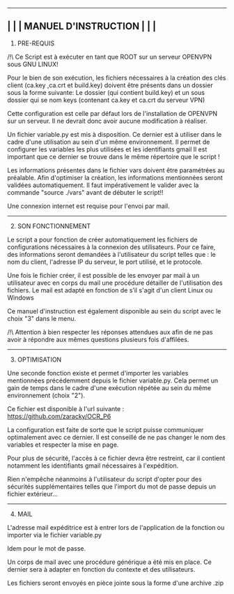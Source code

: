  -------------------------------------------------------------------------
|									  |
|			MANUEL D'INSTRUCTION				  |
|									  |
 --------------------------------------------------------------------------

1. PRE-REQUIS

/!\ Ce Script est à exécuter en tant que ROOT sur un serveur OPENVPN sous GNU LINUX!

Pour le bien de son exécution, les fichiers nécessaires à la création des clés client (ca.key ,ca.crt et build.key) doivent être présents dans un dossier sous la forme suivante:
Le dossier (qui contient build.key) et un sous dossier qui se nom keys (contenant ca.key et ca.crt du serveur VPN)

Cette configuration est celle par défaut lors de l'installation de OPENVPN sur un serveur. Il ne devrait donc avoir aucune modification à réaliser.

Un fichier variable.py est mis à disposition. Ce dernier est à utiliser dans le cadre d'une utilisation au sein d'un même environnement. Il permet de configurer les variables les plus utilisées et les identifiants gmail
Il est important que ce dernier se trouve dans le même répertoire que le script !

Les informations présentes dans le fichier vars doivent être paramétrées au préalable. Afin d'optimiser la création, les informations mentionnées seront validées automatiquement. 
Il faut impérativement le valider avec la commande "source ./vars" avant de débuter le script!!

Une connexion internet est requise pour l'envoi par mail.


--------------------------------------------------------------------------------------------------------------------------------------------------------------

2. SON FONCTIONNEMENT

Le script a pour fonction de créer automatiquement les fichiers de configurations nécessaires à la connexion des utilisateurs. 
Pour ce faire, des informations seront demandées à l'utilisateur du script telles que : le nom du client, l'adresse IP du serveur, le port utilisé, et le protocole.

Une fois le fichier créer, il est possible de les envoyer par mail à un utilisateur avec en corps du mail une procédure détailler de l'utilisation des fichiers. Le mail est adapté en fonction de s’il s'agit d'un client Linux ou Windows

Ce manuel d'instruction est également disponible au sein du script avec le choix "3" dans le menu.

/!\ Attention à bien respecter les réponses attendues aux afin de ne pas avoir à répondre aux mêmes questions plusieurs fois d'affilées. 

----------------------------------------------------------------------------------------------------------------------------------------------------------------

3. OPTIMISATION

Une seconde fonction existe et permet d'importer les variables mentionnées précédemment depuis le fichier variable.py. Cela permet un gain de temps dans le cadre d'une exécution répétée au sein du même environnement (choix "2").

Ce fichier est disponible à l'url suivante : https://github.com/zaracky/OCR_P6

La configuration est faite de sorte que le script puisse communiquer optimalement avec ce dernier. Il est conseillé de ne pas changer le nom des variables et respecter la mise en page.

Pour plus de sécurité, l'accès à ce fichier devra être restreint, car il contient notamment les identifiants gmail nécessaires à l'expédition.

Rien n'empêche néanmoins à l'utilisateur du script d'opter pour des sécurités supplémentaires telles que l'import du mot de passe depuis un fichier extérieur...

----------------------------------------------------------------------------------------------------------------------------------------------------------------

4. MAIL

L'adresse mail expéditrice est à entrer lors de l'application de la fonction ou importer via le fichier variable.py

Idem pour le mot de passe.

Un corps de mail avec une procédure générique a été mis en place. Ce dernier sera à adapter en fonction du contexte et des utilisateurs.

Les fichiers seront envoyés en pièce jointe sous la forme d'une archive .zip

